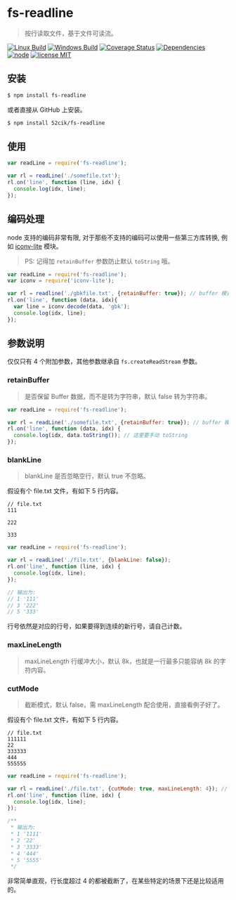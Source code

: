 # fs-readline

> 按行读取文件，基于文件可读流。

  [![Linux Build][travis-image]][travis-url]
  [![Windows Build][appveyor-image]][appveyor-url]
  [![Coverage Status][coveralls-image]][coveralls-url]
  [![Dependencies][dependencies-image]][dependencies-url]
  [![node][node-image]][node-url]
  [![license MIT][license-image]][license-url]


## 安装

``` sh
$ npm install fs-readline
```

或者直接从 GitHub 上安装。

``` sh
$ npm install 52cik/fs-readline
```


## 使用

``` js
var readLine = require('fs-readline');

var rl = readLine('./somefile.txt');
rl.on('line', function (line, idx) {
  console.log(idx, line);
});
```


## 编码处理

node 支持的编码非常有限, 对于那些不支持的编码可以使用一些第三方库转换, 例如 [iconv-lite][iconv-lite] 模块。

> PS: 记得加 `retainBuffer` 参数防止默认 `toString` 哦。

``` js
var readLine = require('fs-readline');
var iconv = require('iconv-lite');

var rl = readline('./gbkfile.txt', {retainBuffer: true}); // buffer 模式
rl.on('line', function (data, idx){
  var line = iconv.decode(data, 'gbk');
  console.log(idx, line);
});
```


## 参数说明

仅仅只有 4 个附加参数，其他参数继承自 `fs.createReadStream` 参数。


### retainBuffer

> 是否保留 Buffer 数据，而不是转为字符串，默认 false 转为字符串。

``` js
var readLine = require('fs-readline');

var rl = readLine('./somefile.txt', {retainBuffer: true}); // buffer 模式
rl.on('line', function (data, idx) {
  console.log(idx, data.toString()); // 这里要手动 toString
});
```


### blankLine

> blankLine 是否忽略空行，默认 true 不忽略。

假设有个 file.txt 文件，有如下 5 行内容。

```
// file.txt
111

222

333
```

``` js
var readLine = require('fs-readline');

var rl = readLine('./file.txt', {blankLine: false});
rl.on('line', function (line, idx) {
  console.log(idx, line);
});

// 输出为:
// 1 '111'
// 3 '222'
// 5 '333'
```

行号依然是对应的行号，如果要得到连续的新行号，请自己计数。


### maxLineLength

> maxLineLength 行缓冲大小，默认 8k，也就是一行最多只能容纳 8k 的字符内容。


### cutMode

> 截断模式，默认 false，需 maxLineLength 配合使用，直接看例子好了。

假设有个 file.txt 文件，有如下 5 行内容。

```
// file.txt
111111
22
333333
444
555555
```

``` js
var readLine = require('fs-readline');

var rl = readLine('./file.txt', {cutMode: true, maxLineLength: 4}); // 截断模式，一行最多容纳 4 个字符
rl.on('line', function (line, idx) {
  console.log(idx, line);
});

/**
 * 输出为:
 * 1 '1111'
 * 2 '22'
 * 3 '3333'
 * 4 '444'
 * 5 '5555'
 */
```

非常简单直观，行长度超过 4 的都被截断了，在某些特定的场景下还是比较适用的。



[iconv-lite]: https://github.com/ashtuchkin/iconv-lite

[travis-url]: https://travis-ci.org/52cik/fs-readline
[travis-image]: https://img.shields.io/travis/52cik/fs-readline/master.svg?label=linux

[appveyor-url]: https://ci.appveyor.com/project/52cik/fs-readline
[appveyor-image]: https://img.shields.io/appveyor/ci/52cik/fs-readline/master.svg?label=windows

[coveralls-url]: https://coveralls.io/github/52cik/fs-readline?branch=master
[coveralls-image]: https://coveralls.io/repos/52cik/fs-readline/badge.svg?branch=master&service=github

[license-url]: https://opensource.org/licenses/MIT
[license-image]: https://img.shields.io/badge/license-MIT-blue.svg

[dependencies-url]: https://david-dm.org/52cik/fs-readline
[dependencies-image]: https://img.shields.io/david/52cik/fs-readline.svg?style=flat

[node-url]: https://nodejs.org
[node-image]: https://img.shields.io/node/v/gh-badges.svg
